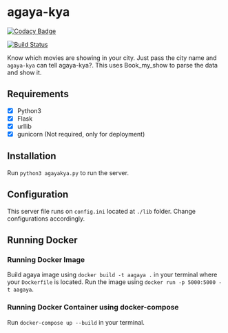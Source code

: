 # agaya-kya

[![Codacy Badge](https://api.codacy.com/project/badge/Grade/3de08b1346d84652a7000f4116e3c0c2)](https://app.codacy.com/app/Jithinqw/agaya-kya?utm_source=github.com&utm_medium=referral&utm_content=Jithinqw/agaya-kya&utm_campaign=Badge_Grade_Dashboard)

[![Build Status](https://travis-ci.org/Jithinqw/agaya-kya.svg?branch=master)](https://travis-ci.org/Jithinqw/agaya-kya)

Know which movies are showing in your city. Just pass the city name and ```agaya-kya``` can tell agaya-kya?. 
This uses Book_my_show to parse the data and show it.

## Requirements

- [x]  Python3 
- [x]  Flask
- [x]  urllib
- [x]  gunicorn (Not required, only for deployment)

## Installation 

Run ```python3 agayakya.py``` to run the server. 

## Configuration 

This server file runs on ```config.ini``` located at ```./lib``` folder. Change configurations accordingly. 

## Running Docker

### Running Docker Image
Build agaya image using ```docker build -t aagaya .``` in your terminal where your ```Dockerfile``` is located. 
Run the image using ```docker run -p 5000:5000 -t aagaya```.

### Running Docker Container using docker-compose

Run ```docker-compose up --build``` in your terminal.
